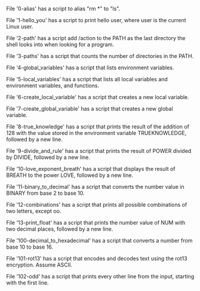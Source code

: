 File '0-alias' has a script to alias "rm *" to "ls".

File '1-hello_you' has a script to print hello user, where user is the current Linux user.

File '2-path' has a script add /action to the PATH as the last directory the shell looks into when looking for a program.

File '3-paths' has a script that counts the number of directories in the PATH.

File '4-global_variables' has a script that lists environment variables.

File '5-local_variables' has a script that lists all local variables and environment variables, and functions.

File '6-create_local_variable' has a script that creates a new local variable.

File '7-create_global_variable' has a script that creates a new global variable.

File '8-true_knowledge' has a script that prints the result of the addition of 128 with the value stored in the environment variable TRUEKNOWLEDGE, followed by a new line.

File '9-divide_and_rule' has a script that prints the result of POWER divided by DIVIDE, followed by a new line.

File '10-love_exponent_breath' has a script that displays the result of BREATH to the power LOVE, followed by a new line.

File '11-binary_to_decimal' has a script that converts the number value in BINARY from base 2 to base 10.

File '12-combinations' has a script that prints all possible combinations of two letters, except oo.

File '13-print_float' has a script that prints the number value of NUM with two decimal places, followed by a new line.

File '100-decimal_to_hexadecimal' has a script that converts a number from base 10 to base 16.

File '101-rot13' has a script that encodes and decodes text using the rot13 encryption. Assume ASCII.

File '102-odd' has a script that prints every other line from the input, starting with the first line.
